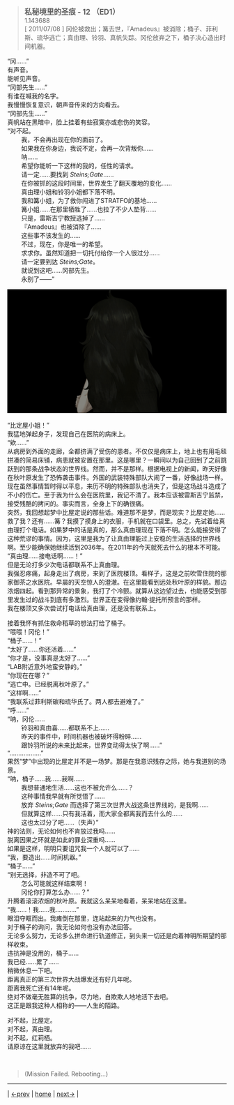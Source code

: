 > <big> **私秘境里的圣痕 - 12 （ED1）** </big>  
> 1.143688  
> [ 2011/07/08 ] 冈伦被救出；篝去世，『Amadeus』被消除；桶子、菲利斯、琉华逃亡；真由理、铃羽、真帆失踪。冈伦放弃之下，桶子决心造出时间机器。  

“冈……”  
有声音。  
能听见声音。  
“冈部先生……”  
有谁在喊我的名字。  
我慢慢恢复意识，朝声音传来的方向看去。  
“冈部先生……”  
真帆站在黑暗中，脸上挂着有些寂寞亦或悲伤的笑容。  
“对不起。  
&emsp;&emsp; 我，不会再出现在你的面前了。  
&emsp;&emsp; 如果我在你身边，我说不定，会再一次背叛你……  
&emsp;&emsp; 呐……  
&emsp;&emsp; 希望你能听一下这样的我的，任性的请求。  
&emsp;&emsp; 请一定……要找到 *Steins;Gate*……  
&emsp;&emsp; 在你被抓的这段时间里，世界发生了翻天覆地的变化……  
&emsp;&emsp; 真由理小姐和铃羽小姐都下落不明。  
&emsp;&emsp; 我和篝小姐，为了救你闯进了STRATFO的基地……  
&emsp;&emsp; 篝小姐……在那里牺牲了……也拉了不少人垫背……  
&emsp;&emsp; 只是，雷斯吉宁教授逃掉了……  
&emsp;&emsp; 『Amadeus』也被消除了……  
&emsp;&emsp; 这些事不该发生的……  
&emsp;&emsp; 不过，现在，你是唯一的希望。  
&emsp;&emsp; 求求你。虽然知道把一切托付给你一个人很过分……  
&emsp;&emsp; 请一定要到达 *Steins;Gate*。  
&emsp;&emsp; 就说到这吧……冈部先生。  
&emsp;&emsp; 永别了——”  

![](../pics/083.png)

“比定屋小姐！”  
我猛地弹起身子，发现自己在医院的病床上。  
“欸……”  
从病房到外面的走廊，全都挤满了受伤的患者。不仅仅是病床上，地上也有用毛毯拼凑的简易床铺，病患就被安置在那里。这是哪里？一瞬间以为自己回到了之前跳跃到的那条战争状态的世界线。然而，并不是那样。根据电视上的新闻，昨天好像在秋叶原发生了恐怖袭击事件。外国的武装特殊部队大闹了一番，好像战场一样。现在虽然事情暂时得以平息，来历不明的特殊部队也消失了，但是这场战斗造成了不小的伤亡。至于我为什么会在医院里，我记不清了。我本应该被雷斯吉宁监禁，接受残酷的拷问的。事实而言，全身上下的确很痛。  
突然，我回想起梦中比屋定说的那些话。难道那不是梦，而是现实？比屋定她……救了我？还有……篝？我摸了摸身上的衣服，手机就在口袋里。总之，先试着给真由理打个电话。如果梦中的话是真的，那么真由理现在下落不明。怎么能接受得了这种荒谬的事情。因为，这里是我为了让真由理能过上安稳的生活选择的世界线啊。至少能确保她继续活到2036年。在2011年的今天就死去什么的根本不可能。  
“真由理……接电话啊……！”  
但是无论打多少次电话都联系不上真由理。  
我强忍疼痛，起身走出了病房，来到了医院楼顶。看样子，这是之前吹雪住院的那家御茶之水医院。早晨的天空惊人的澄澈。在这里能看到远处秋叶原的样貌。那边浓烟四起。看到那异常的景象，我打了个冷颤。就算从这边望过去，也能感受到那里发生过的战斗到底有多激烈。世界正在变得像约翰·提托所预言的那样。  
我在楼顶又多次尝试打电话给真由理，还是没有联系上。  

接着我怀有抓住救命稻草的想法打给了桶子。  
“喂喂！冈伦！”  
“桶子……！”  
“太好了……你还活着……”  
“你才是，没事真是太好了……”  
“LAB附近意外地蛮安静的。”  
“你现在在哪？”  
“逃亡中。已经脱离秋叶原了。”  
“这样啊……”  
“我联系过菲利斯碳和琉华氏了。两人都去避难了。”  
“呼……”  
“呐，冈伦……  
&emsp;&emsp; 铃羽和真由喜……都联系不上……  
&emsp;&emsp; 昨天的事件中，时间机器也被破坏得粉碎……  
&emsp;&emsp; 跟铃羽所说的未来比起来，世界变动得太快了啊……”  
“………………”  
果然“梦”中出现的比屋定并不是一场梦。那是在我意识残存之际，她与我道别的场景。  
“呐，桶子……我……我啊……  
&emsp;&emsp; 我想普通地生活……这也不被允许么……？  
&emsp;&emsp; 这种事情我早就有所觉悟了……  
&emsp;&emsp; 放弃 *Steins;Gate* 而选择了第三次世界大战这条世界线的，是我啊……  
&emsp;&emsp; 但就算这样……只有我活着，而大家全都离我而去什么的……  
&emsp;&emsp; 这也太过分了吧……（失声）”  
神的法则，无论如何也不肯放过我吗……  
脱离因果之环就是如此的罪业深重吗……  
如果是这样，明明只要诅咒我一个人就可以了……  
“我，要造出……时间机器。”  
“桶子……”  
“别无选择，非造不可了吧。  
&emsp;&emsp; 怎么可能就这样结束啊！  
&emsp;&emsp; 冈伦你打算怎么办……？”  
升腾着滚滚浓烟的秋叶原。我就这么呆呆地看着，呆呆地站在这里。  
“我……！我……我…………”  
眼泪夺眶而出。我瘫倒在那里，连站起来的力气也没有。  
对于桶子的询问，我无论如何也没有办法回答。  
无论多么努力，无论多么拼命进行轨道修正，到头来一切还是向着神明所期望的那样收束。  
违抗神是没用的，桶子……  
我已经……累了……  
稍微休息一下吧。  
距离真正的第三次世界大战爆发还有好几年呢。  
距离我死亡还有14年呢。  
绝对不做毫无胜算的抗争，尽力地，自欺欺人地地活下去吧。  
这正是跟我这种人相称的——人生的陌路。  

对不起，比屋定。  
对不起，真由理。  
对不起，红莉栖。  
请原谅在这里就放弃的我吧……  


<br/>

> (Mission Failed. Rebooting...)
---

| [←prev](./0047) | [home](../../) | [next→](./0049) |

